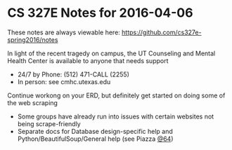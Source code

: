 # CS 327E Notes for 2016-04-06

These notes are always viewable here: https://github.com/cs327e-spring2016/notes

In light of the recent tragedy on campus, the UT Counseling and Mental Health Center is available to anyone that needs support
 - 24/7 by Phone: (512) 471-CALL (2255)
 - In person: see cmhc.utexas.edu

Continue workong on your ERD, but definitely get started on doing some of the web scraping
 - Some groups have already run into issues with certain websites not being scrape-friendly
 - Separate docs for Database design-specific help and Python/BeautifulSoup/General help (see Piazza [@64](https://piazza.com/class/ijkr80gygq2d0?cid=64))
